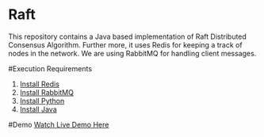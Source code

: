 # Raft
This repository contains a Java based implementation of Raft Distributed Consensus Algorithm. Further more, it uses Redis for keeping a track of nodes in the network. We are using RabbitMQ for handling client messages. 

#Execution Requirements
1. [Install Redis](https://redis.io/)
2. [Install RabbitMQ](https://www.rabbitmq.com/)
3. [Install Python](https://www.python.org/downloads/)
4. [Install Java](http://www.oracle.com/technetwork/java/javase/downloads/index-jsp-138363.html)

#Demo
[Watch Live Demo Here](https://www.youtube.com/watch?v=VgWI_JIyu80)
